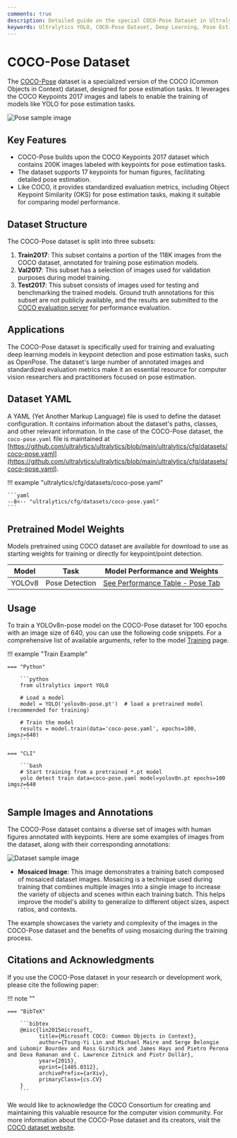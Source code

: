 ```yaml
---
comments: true
description: Detailed guide on the special COCO-Pose Dataset in Ultralytics. Learn about its key features, structure, and usage in pose estimation tasks with YOLO.
keywords: Ultralytics YOLO, COCO-Pose Dataset, Deep Learning, Pose Estimation, Training Models, Dataset YAML, openpose, YOLO
---
```


# COCO-Pose Dataset

The [COCO-Pose](https://cocodataset.org/#keypoints-2017) dataset is a specialized version of the COCO (Common Objects in Context) dataset, designed for pose estimation tasks. It leverages the COCO Keypoints 2017 images and labels to enable the training of models like YOLO for pose estimation tasks.

![Pose sample image](https://user-images.githubusercontent.com/26833433/277141128-cd62d09e-1eb0-4d20-9938-c55239a5cb76.jpg)

## Key Features

- COCO-Pose builds upon the COCO Keypoints 2017 dataset which contains 200K images labeled with keypoints for pose estimation tasks.
- The dataset supports 17 keypoints for human figures, facilitating detailed pose estimation.
- Like COCO, it provides standardized evaluation metrics, including Object Keypoint Similarity (OKS) for pose estimation tasks, making it suitable for comparing model performance.

## Dataset Structure

The COCO-Pose dataset is split into three subsets:

1. **Train2017**: This subset contains a portion of the 118K images from the COCO dataset, annotated for training pose estimation models.
2. **Val2017**: This subset has a selection of images used for validation purposes during model training.
3. **Test2017**: This subset consists of images used for testing and benchmarking the trained models. Ground truth annotations for this subset are not publicly available, and the results are submitted to the [COCO evaluation server](https://codalab.lisn.upsaclay.fr/competitions/7384) for performance evaluation.

## Applications

The COCO-Pose dataset is specifically used for training and evaluating deep learning models in keypoint detection and pose estimation tasks, such as OpenPose. The dataset's large number of annotated images and standardized evaluation metrics make it an essential resource for computer vision researchers and practitioners focused on pose estimation.

## Dataset YAML

A YAML (Yet Another Markup Language) file is used to define the dataset configuration. It contains information about the dataset's paths, classes, and other relevant information. In the case of the COCO-Pose dataset, the `coco-pose.yaml` file is maintained at [https://github.com/ultralytics/ultralytics/blob/main/ultralytics/cfg/datasets/coco-pose.yaml](https://github.com/ultralytics/ultralytics/blob/main/ultralytics/cfg/datasets/coco-pose.yaml).

!!! example "ultralytics/cfg/datasets/coco-pose.yaml"

    ```yaml
    --8<-- "ultralytics/cfg/datasets/coco-pose.yaml"
    ```

## Pretrained Model Weights

Models pretrained using COCO dataset are available for download to use as starting weights for training or directly for keypoint/point detection.

| Model   | Task           | Model Performance and Weights                                          |
|---------|----------------|:----------------------------------------------------------------------:|
| YOLOv8  | Pose Detection | [See Performance Table - Pose Tab](../../models/yolov8.md#performance) |

## Usage

To train a YOLOv8n-pose model on the COCO-Pose dataset for 100 epochs with an image size of 640, you can use the following code snippets. For a comprehensive list of available arguments, refer to the model [Training](../../modes/train.md) page.

!!! example "Train Example"

    === "Python"

        ```python
        from ultralytics import YOLO

        # Load a model
        model = YOLO('yolov8n-pose.pt')  # load a pretrained model (recommended for training)

        # Train the model
        results = model.train(data='coco-pose.yaml', epochs=100, imgsz=640)
        ```

    === "CLI"

        ```bash
        # Start training from a pretrained *.pt model
        yolo detect train data=coco-pose.yaml model=yolov8n.pt epochs=100 imgsz=640
        ```

## Sample Images and Annotations

The COCO-Pose dataset contains a diverse set of images with human figures annotated with keypoints. Here are some examples of images from the dataset, along with their corresponding annotations:

![Dataset sample image](https://user-images.githubusercontent.com/26833433/239690150-a9dc0bd0-7ad9-4b78-a30f-189ed727ea0e.jpg)

- **Mosaiced Image**: This image demonstrates a training batch composed of mosaiced dataset images. Mosaicing is a technique used during training that combines multiple images into a single image to increase the variety of objects and scenes within each training batch. This helps improve the model's ability to generalize to different object sizes, aspect ratios, and contexts.

The example showcases the variety and complexity of the images in the COCO-Pose dataset and the benefits of using mosaicing during the training process.

## Citations and Acknowledgments

If you use the COCO-Pose dataset in your research or development work, please cite the following paper:

!!! note ""

    === "BibTeX"

        ```bibtex
        @misc{lin2015microsoft,
              title={Microsoft COCO: Common Objects in Context},
              author={Tsung-Yi Lin and Michael Maire and Serge Belongie and Lubomir Bourdev and Ross Girshick and James Hays and Pietro Perona and Deva Ramanan and C. Lawrence Zitnick and Piotr Dollár},
              year={2015},
              eprint={1405.0312},
              archivePrefix={arXiv},
              primaryClass={cs.CV}
        }
        ```

We would like to acknowledge the COCO Consortium for creating and maintaining this valuable resource for the computer vision community. For more information about the COCO-Pose dataset and its creators, visit the [COCO dataset website](https://cocodataset.org/#home).
